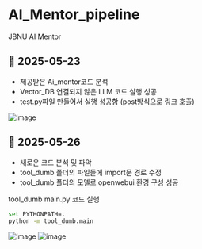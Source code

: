 # AI_Mentor_pipeline
JBNU AI Mentor

## 📅 2025-05-23
- 제공받은 Ai_mentor코드 분석
- Vector_DB 연결되지 않은 LLM 코드 실행 성공
- test.py파일 만들어서 실행 성공함 (post방식으로 링크 호출)

![image](https://github.com/user-attachments/assets/c5b2ec70-563f-424d-9f13-1174b0d16dd8)


## 📅 2025-05-26
- 새로운 코드 분석 및 파악
- tool_dumb 폴더의 파일들에 import문 경로 수정
- tool_dumb 폴더의 모델로 openwebui 환경 구성 성공

tool_dumb main.py 코드 실행
```bash
set PYTHONPATH=.
python -m tool_dumb.main
```
![image](https://github.com/user-attachments/assets/a4ac129d-649c-472c-ace5-595294534ac6)
![image](https://github.com/user-attachments/assets/26d7380f-22e6-4995-97c9-d707dc666dee)
